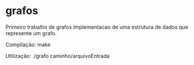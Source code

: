 # grafos
Primeiro trabalho de grafos
Implementacao de uma estrutura de dados que represente um grafo.

Compilação:
  make

Utilização:
  ./grafo caminho/arquivoEntrada
